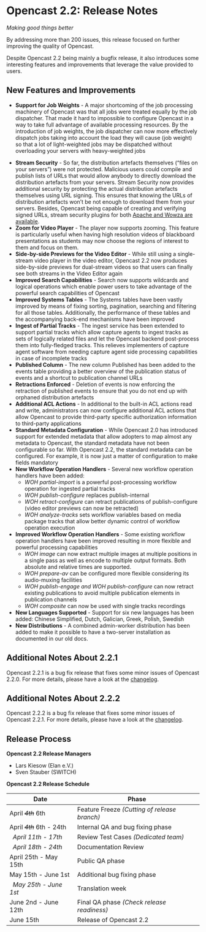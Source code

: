 Opencast 2.2: Release Notes
===========================

*Making good things better*

By addressing more than 200 issues, this release focused on further improving the quality of Opencast.

Despite Opencast 2.2 being mainly a bugfix release, it also introduces some interesting features and improvements
that leverage the value provided to users.

New Features and Improvements
-----------------------------

- **Support for Job Weights** - A major shortcoming of the  job processing machinery of Opencast was that all jobs were
  treated equally by the job dispatcher. That made it hard to impossible to configure Opencast in a way to take full
  advantage of available processing resources. By the introduction of job weights, the job dispatcher can now more
  effectively dispatch jobs taking into account the load they will cause (job weight) so that a lot of light-weighted
  jobs may be dispatched without overloading your servers with heavy-weighted jobs
* **Stream Security** - So far, the distribution artefacts themselves (“files on your servers”) were not protected.
  Malicious users could compile and publish lists of URLs that would allow anybody to directly download the distribution
  artefacts from your servers. Stream Security now provides additional security by protecting the actual distribution
  artefacts themselves  using URL signing. This ensures that knowing the URLs of distribution artefacts won’t be not
  enough to download them from your servers. Besides, Opencast being capable of creating and verifying signed URLs,
  stream security plugins for both [Apache and Wowza are available](http://www.opencast.org/tools).
* **Zoom for Video Player** - The player now supports zooming. This feature is particularly useful when having high
  resolution videos of blackboard presentations as students may now choose the regions of interest to them and focus on
  them.
* **Side-by-side Previews for the Video Editor** - While still using a single-stream video player in the video editor,
  Opencast 2.2 now produces side-by-side previews for dual-stream videos so that users can finally see both streams in
  the Video Editor again
* **Improved Search Capabilities** - Search now supports wildcards and logical operations which enable power users to
  take advantage of the powerful search capabilities of Opencast
* **Improved Systems Tables** - The Systems tables have been vastly improved by means of fixing sorting, pagination,
  searching and filtering for all those tables. Additionally, the performance of these tables and the accompanying
  back-end mechanisms have been improved
* **Ingest of Partial Tracks** - The ingest service has been extended to support partial tracks which allow capture
  agents to ingest tracks as sets of logically related files and let the Opencast backend post-process them into
  fully-fledged tracks. This relieves implementers of capture agent software from needing capture agent side processing
  capabilities in case of incomplete tracks
* **Published Column** - The new column Published has been added to the events table providing a better overview of the
  publication status of events and a shortcut to publication channel URLs
* **Retractions Enforced** - Deletion of events is now enforcing the retraction of published events to ensure that you
  do not end up with orphaned distribution artefacts
* **Additional ACL Actions** - In additional to the built-in ACL actions read and write, administrators can now
  configure additional ACL actions that allow Opencast to provide third-party specific authorization information to
  third-party applications
* **Standard Metadata Configuration** - While Opencast 2.0 has introduced support for extended metadata that allow
  adopters to map almost any metadata to Opencast, the standard metadata have not been configurable so far. With
  Opencast 2.2, the standard metadata can be configured. For example, it is now just a matter of configuration to make
  fields mandatory
* **New Workflow Operation Handlers** - Several new workflow operation handlers have been added:
    * *WOH partial-import* is a powerful post-processing workflow operation for ingested partial tracks
    * *WOH publish-configure* replaces publish-internal
    * *WOH retract-configure* can retract publications of publish-configure (video editor previews can now be retracted)
    * *WOH analyze-tracks* sets workflow variables based on media package tracks that allow better dynamic control of
      workflow operation execution
* **Improved Workflow Operation Handlers** - Some existing workflow operation handlers have been improved resulting in
  more flexible and powerful processing capabilities
    * *WOH image* can now extract multiple images at multiple positions in a single pass as well as encode to multiple
      output formats. Both absolute and relative times are supported.
    * *WOH prepare-av* can be configured more flexible considering its audio-muxing facilities
    * *WOH publish-engage and WOH publish-configure* can now retract existing publications to avoid multiple publication
      elements in publication channels
    * *WOH composite* can now be used with single tracks recordings
* **New Languages Supported** - Support for six new languages has been added: Chinese Simplified, Dutch, Galician,
  Greek, Polish, Swedish
* **New Distributions** - A combined admin-worker distribution has been added to make it possible to have a two-server
  installation as documented in our old docs.


Additional Notes About 2.2.1
----------------------------

Opencast 2.2.1 is a bug fix release that fixes some minor issues of Opencast 2.2.0. For more details, please have a look
at the [changelog](changelog.md).


Additional Notes About 2.2.2
----------------------------

Opencast 2.2.2 is a bug fix release that fixes some minor issues of Opencast 2.2.1. For more details, please have a look
at the [changelog](changelog.md).


Release Process
---------------

**Opencast 2.2 Release Managers**

* Lars Kiesow (Elan e.V.)
* Sven Stauber (SWITCH)

**Opencast 2.2 Release Schedule**

|Date                              |Phase
|----------------------------------|---------------------------------------------
|April <del>*4th*</del> 6th        |Feature Freeze  *(Cutting of release branch)*
|April <del>*4th*</del> 6th - 24th |Internal QA and bug fixing phase
|&nbsp; *April 11th - 17th*        |Review Test Cases *(Dedicated team)*
|&nbsp; *April 18th - 24th*        |Documentation Review
|April 25th - May 15th             |Public QA phase
|May 15th - June 1st               |Additional bug fixing phase
|&nbsp; *May 25th - June 1st*      |Translation week
|June 2nd - June 12th              |Final QA phase *(Check release readiness)*
|June 15th                         |Release of Opencast 2.2
